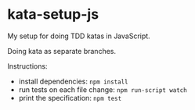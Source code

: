 
kata-setup-js
=============

My setup for doing TDD katas in JavaScript.

Doing kata as separate branches.

Instructions:

* install dependencies: `npm install`
* run tests on each file change: `npm run-script watch`
* print the specification: `npm test`
